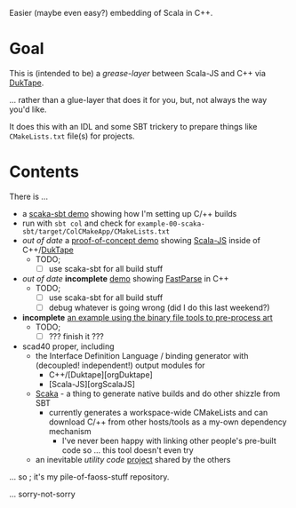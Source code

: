 Easier (maybe even easy?) embedding of Scala in C++.

# Goal

This is (intended to be) a *grease-layer* between Scala-JS and C++ via [DukTape][DukTape].

... rather than a glue-layer that does it for you, but, not always the way you'd like.

It does this with an IDL and some SBT trickery to prepare things like `CMakeLists.txt` file(s) for projects.

# Contents

There is ...

* a [scaka-sbt demo](example-00-scaka-sbt/) showing how I'm setting up C/++ builds
 * run with `sbt col` and check for `example-00-scaka-sbt/target/ColCMakeApp/CMakeLists.txt`
* *out of date* a [proof-of-concept demo](example-01/) showing [Scala-JS][ScalaJS] inside of C++/[DukTape][DukTape]
	* TODO;
		* [ ] use scaka-sbt for all build stuff
* *out of date* **incomplete** [demo](example-02/) showing [FastParse][FastParse] in C++
	* TODO;
		* [ ] use scaka-sbt for all build stuff
		* [ ] debug whatever is going wrong (did I do this last weekend?)
* **incomplete** [an example using the binary file tools to pre-process art](example-03-arttool/)
	* TODO;
		* [ ] ??? finish it ???
* scad40 proper, including
	* the Interface Definition Language / binding generator with (decoupled! independent!) output modules for
		* C++/[Duktape][orgDuktape]
		* [Scala-JS][orgScalaJS]
	* [Scaka](scad40/scaka-sbt/) - a thing to generate native builds and do other shizzle from SBT
	  * currently generates a workspace-wide CMakeLists and can download C/++ from other hosts/tools as a my-own dependency mechanism
		* I've never been happy with linking other people's pre-built code so ... this tool doesn't even try
	* an inevitable *utility code* [project](scad40/sca-util/) shared by the others

... so ; it's my pile-of-faoss-stuff repository.

... sorry-not-sorry


[DukTape]: http://duktape.org/
[ScalaJS]: http://www.scala-js.org/
[orgSWIG]: http://www.swig.org/
[wikiIDL]: https://en.wikipedia.org/wiki/Interface_description_language
[wikiFUD]: https://en.wikipedia.org/wiki/Fear,_uncertainty_and_doubt
[FastParse]: http://www.lihaoyi.com/fastparse/
